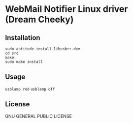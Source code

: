 WebMail Notifier Linux driver (Dream Cheeky)
============================================

Installation
------------

    sudo aptitude install libusb++-dev
    cd src
    make
    sudo make install

Usage
-----

`usblamp red`
`usblamp off`

License
-------

GNU GENERAL PUBLIC LICENSE 
